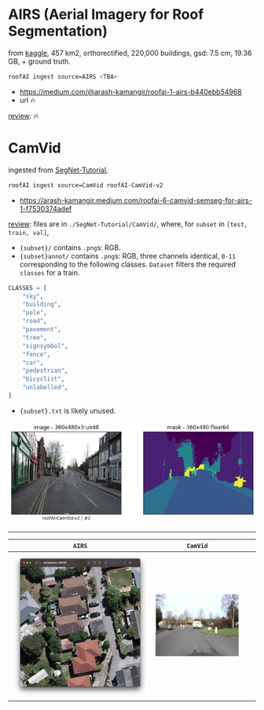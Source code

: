 # AIRS (Aerial Imagery for Roof Segmentation)

from [kaggle](https://www.kaggle.com/datasets/atilol/aerialimageryforroofsegmentation), 457 km2, orthorectified, 220,000 buildings, gsd: 7.5 cm, 19.36 GB, + ground truth.

```bash
roofAI ingest source=AIRS <TBA>
```

- https://medium.com/@arash-kamangir/roofai-1-airs-b440ebb54968
- url 🔥

[review](TBA): 🔥


# CamVid

ingested from [SegNet-Tutorial](https://github.com/alexgkendall/SegNet-Tutorial),

```bash
roofAI ingest source=CamVid roofAI-CamVid-v2
```

- https://arash-kamangir.medium.com/roofai-6-camvid-semseg-for-airs-1-f7530374adef

[review](../../notebooks/CamVid.ipynb): files are in `./SegNet-Tutorial/CamVid/`, where, for `subset` in `[test, train, val]`,

- `{subset}/` contains `.png`s: RGB. 
- `{subset}annot/` contains `.png`s: RGB, three channels identical, `0-11` corresponding to the following classes. `Dataset` filters the required `classes` for a train.
```python
CLASSES = [
    "sky",
    "building",
    "pole",
    "road",
    "pavement",
    "tree",
    "signsymbol",
    "fence",
    "car",
    "pedestrian",
    "bicyclist",
    "unlabelled",
]
```
- `{subset}.txt` is likely unused.

![image](../../assets/dataset_index.png)

---

| `AIRS` | `CamVid` | | |
|---|---|---|---|
| ![image](../../assets/AIRS.png) | ![image](../../assets/CamVid.png) | | |